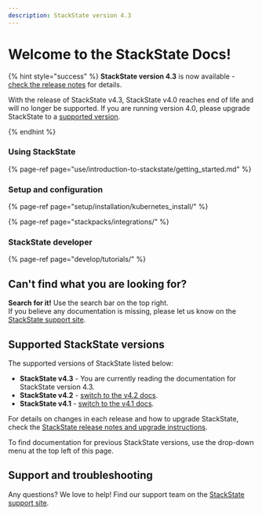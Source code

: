 ```yaml
---
description: StackState version 4.3
---
```


# Welcome to the StackState Docs!

{% hint style="success" %}
**StackState version 4.3** is now available - [check the release notes](/setup/upgrade-stackstate/sts-release-notes.md#stackstate-v-4-3-x) for details.

With the release of StackState v4.3, StackState v4.0 reaches end of life and will no longer be supported. If you are running version 4.0, please upgrade StackState to a [supported version](#supported-stackstate-versions). 

{% endhint %}

### Using StackState

{% page-ref page="use/introduction-to-stackstate/getting\_started.md" %}

### Setup and configuration

{% page-ref page="setup/installation/kubernetes\_install/" %}

{% page-ref page="stackpacks/integrations/" %}

### StackState developer 

{% page-ref page="develop/tutorials/" %}

## Can't find what you are looking for?

**Search for it!** Use the search bar on the top right.  
If you believe any documentation is missing, please let us know on the [StackState support site](http://support.stackstate.com/).

## Supported StackState versions

The supported versions of StackState listed below:

- **StackState v4.3** - You are currently reading the documentation for StackState version 4.3.
- **StackState v4.2** - [switch to  the v4.2 docs](https://docs.stackstate.com/v/4.2/).
- **StackState v4.1** - [switch to the v4.1 docs](https://docs.stackstate.com/v/4.1/).

For details on changes in each release and how to upgrade StackState, check the [StackState release notes and upgrade instructions](setup/upgrade-stackstate/README.md).

To find documentation for previous StackState versions, use the drop-down menu at the top left of this page.

## Support and troubleshooting

Any questions? We love to help! Find our support team on the [StackState support site](http://support.stackstate.com/).

